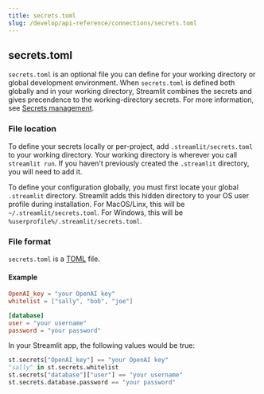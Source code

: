```yaml
---
title: secrets.toml
slug: /develop/api-reference/connections/secrets.toml
---
```


## secrets.toml

`secrets.toml` is an optional file you can define for your working directory or global development environment. When `secrets.toml` is defined both globally and in your working directory, Streamlit combines the secrets and gives precendence to the working-directory secrets. For more information, see [Secrets management](/develop/concepts/connections/secrets-management).

### File location

To define your secrets locally or per-project, add `.streamlit/secrets.toml` to your working directory. Your working directory is wherever you call `streamlit run`. If you haven't previously created the `.streamlit` directory, you will need to add it.

To define your configuration globally, you must first locate your global `.streamlit` directory. Streamlit adds this hidden directory to your OS user profile during installation. For MacOS/Linx, this will be `~/.streamlit/secrets.toml`. For Windows, this will be `%userprofile%/.streamlit/secrets.toml`.

### File format

`secrets.toml` is a [TOML](https://toml.io/en/) file.

#### Example

```toml
OpenAI_key = "your OpenAI key"
whitelist = ["sally", "bob", "joe"]

[database]
user = "your username"
password = "your password"
```

In your Streamlit app, the following values would be true:

```python
st.secrets["OpenAI_key"] == "your OpenAI key"
"sally" in st.secrets.whitelist
st.secrets["database"]["user"] == "your username"
st.secrets.database.password == "your password"
```
